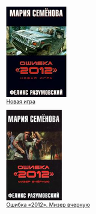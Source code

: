 ![](Новая%20игра.jpg)  
[Новая игра](Новая%20игра)

![](Ошибка%20«2012».%20Мизер%20вчерную.jpg)  
[Ошибка «2012». Мизер вчерную](Ошибка%20«2012».%20Мизер%20вчерную)
